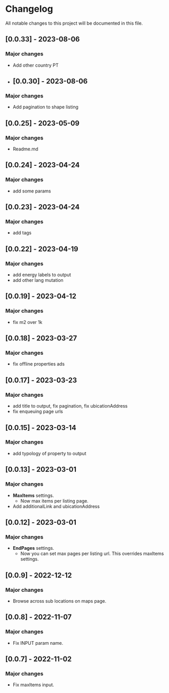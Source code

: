 
# Changelog

All notable changes to this project will be documented in this file.
## [0.0.33] - 2023-08-06

### Major changes

- Add other country PT
- ## [0.0.30] - 2023-08-06

### Major changes

- Add pagination to shape listing
## [0.0.25] - 2023-05-09

### Major changes

- Readme.md

## [0.0.24] - 2023-04-24

### Major changes

- add some params

## [0.0.23] - 2023-04-24

### Major changes

- add tags

## [0.0.22] - 2023-04-19

### Major changes

- add energy labels to output
- add other lang mutation

## [0.0.19] - 2023-04-12

### Major changes

- fix m2 over 1k

## [0.0.18] - 2023-03-27

### Major changes

- fix offline properties ads

## [0.0.17] - 2023-03-23

### Major changes

- add title to output, fix pagination, fix ubicationAddress
- fix enqueuing page urls
## [0.0.15] - 2023-03-14

### Major changes

- add typology of property to output
## [0.0.13] - 2023-03-01

### Major changes

- **MaxItems** settings.
  - Now max items per listing page.
- Add additionalLink and ubicationAddress

## [0.0.12] - 2023-03-01

### Major changes

- **EndPages** settings.
  - Now you can set max pages per listing url. This overrides maxItems settings.
## [0.0.9] - 2022-12-12

### Major changes

- Browse across sub locations on maps page.

## [0.0.8] - 2022-11-07

### Major changes

- Fix INPUT param name.

## [0.0.7] - 2022-11-02

### Major changes

- Fix maxItems input.
